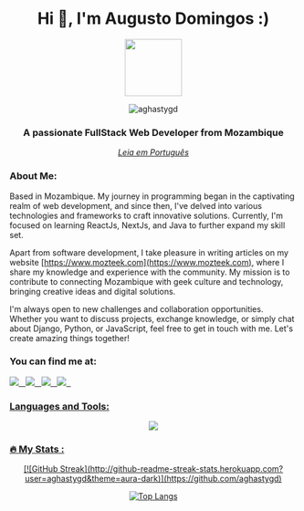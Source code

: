 <div id="header" align="center">
    <h1 align="center">Hi 👋, I'm Augusto Domingos :) </h1>
    <img src="https://media.giphy.com/media/M9gbBd9nbDrOTu1Mqx/giphy.gif" width="100"/>
    <p align="center"> <img src="https://komarev.com/ghpvc/?username=aghastygd&label=Profile%20views&color=0e75b6&style=flat" alt="aghastygd" /> </p>
    <h3 align="center">A passionate FullStack Web Developer from Mozambique</h3>
     <a href="README.pt.md" align="center"><em>Leia em Português</em></a>
</div>

<h3 align="left">About Me:</h3>
<p align="left">
Based in Mozambique. My journey in programming began in the captivating realm of web development, and since then, I've delved into various technologies and frameworks to craft innovative solutions. Currently, I'm focused on learning ReactJs, NextJs, and Java to further expand my skill set.

Apart from software development, I take pleasure in writing articles on my website [https://www.mozteek.com](https://www.mozteek.com), where I share my knowledge and experience with the community. My mission is to contribute to connecting Mozambique with geek culture and technology, bringing creative ideas and digital solutions.

I'm always open to new challenges and collaboration opportunities. Whether you want to discuss projects, exchange knowledge, or simply chat about Django, Python, or JavaScript, feel free to get in touch with me. Let's create amazing things together!
</p>


<h3 align="left">You can find me at:</h3>
<p align="left"> 
<a href="https://www.linkedin.com/in/augusto-domingos-31801519a" target="_blank" rel="noreferrer"><img src="https://img.shields.io/badge/linkedin-%230077B5.svg?style=for-the-badge&logo=linkedin&logoColor=white">&nbsp;&nbsp;
<a href="https://www.instagram.com/aghasty_gd/" target="_blank" rel="noreferrer"><img src="https://img.shields.io/badge/Instagram-%23E4405F.svg?style=for-the-badge&logo=Instagram&logoColor=white">&nbsp;&nbsp;
<a href="https://web.facebook.com/augusto.domingos.549/" target="_blank" rel="noreferrer"><img src="https://img.shields.io/badge/Facebook-%231877F2.svg?style=for-the-badge&logo=Facebook&logoColor=white">&nbsp;&nbsp;
<a href="https://www.youtube.com/@aghastygdproductions/" target="_blank" rel="noreferrer"><img src="https://img.shields.io/badge/YouTube-%23FF0000.svg?style=for-the-badge&logo=YouTube&logoColor=white">&nbsp;&nbsp;
    
</p>

<h3 align="left">Languages and Tools:</h3>
<div align="center"> 
    <img src="https://skillicons.dev/icons?i=py,django,js,html,css,tailwind,sass,react,bootstrap,nodejs,figma,ps,git,vercel,nextjs,netlify">
</div>

### :fire: My Stats :
<div align="center">
[![GitHub Streak](http://github-readme-streak-stats.herokuapp.com?user=aghastygd&theme=aura-dark)](https://github.com/aghastygd)

[![Top Langs](https://github-readme-stats.vercel.app/api/top-langs/?username=aghastygd&layout=compact&theme=aura_dark)](https://github.com/aghastygd)
</div>
